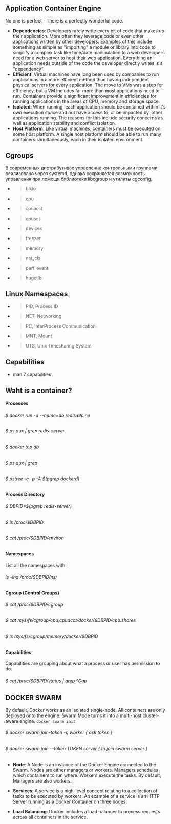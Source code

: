 

## Application Container Engine

No one is perfect - There is a perfectly wonderful code.


  * __Dependencies__: Developers rarely write every bit of code that makes up their application. More often they leverage code or even other applications written by other developers. Examples of this include something as simple as "importing" a module or library into code to simplify a complex task like time/date manipulation to a web developers need for a web server to host their web application. Everything an application needs outside of the code the developer directly writes is a "dependency".
  * __Efficient__: Virtual machines have long been used by companies to run applications in a more efficient method than having independent physical servers for every application. The move to VMs was a step for efficiency, but a VM includes far more than most applications need to run. Containers provide a significant improvement in efficiencies for running applications in the areas of CPU, memory and storage space.
  * __Isolated__: When running, each application should be contained within it's own execution space and not have access to, or be impacted by, other applications running. The reasons for this include security concerns as well as application stability and conflict isolation.
  * __Host Platform__: Like virtual machines, containers must be executed on some host platform. A single host platform should be able to run many containers simultaneously, each in their isolated environment.


## Cgroups
В современных дистрибутивах управление контрольными группами реализовано через systemd, однако сохраняется возможность управления при помощи библиотеки libcgroup и утилиты cgconfig.

  * > blkio
  * > cpu
  * > cpuacct
  * > cpuset
  * > devices
  * > freezer
  * > memory
  * > net_cls
  * > perf_event
  * > hugetlb

## Linux Namespaces

  * > PID, Process ID
  * > NET, Networking
  * > PC, InterProcess Communication
  * > MNT, Mount
  * > UTS, Unix Timesharing System

## Capabilities

  * man 7 capabilities

## Waht is a container?

#### Processes

 ###### $ docker run -d --name=db redis:alpine
 
 ###### $ ps aux | grep redis-server
 
 ###### $ docker top db
 
 ###### $ ps aux | grep <PPID>
 
 ###### $ pstree -c -p -A $(pgrep dockerd)

#### Process Directory

 ###### $ DBPID=$(pgrep redis-server)
 ###### $ ls /proc/$DBPID
 ###### $ cat /proc/$DBPID/environ

#### Namespaces

 List all the namespaces with:
 ###### ls -lha /proc/$DBPID/ns/

#### Cgroup (Control Groups)
 ###### $ cat /proc/$DBPID/cgroup
 ###### $ cat /sys/fs/cgroup/cpu,cpuacct/docker/$DBPID/cpu.shares
 ###### $ ls /sys/fs/cgroup/memory/docker/$DBPID

#### Capabilities

Capabilities are grouping about what a process or user has permission to do.
 ###### $ cat /proc/$DBPID/status | grep ^Cap

## DOCKER SWARM

By default, Docker works as an isolated single-node. All containers are only deployed onto the engine. Swarm Mode turns it into a multi-host cluster-aware engine. ``` docker swarm init ```

###### $ docker swarm join-token -q worker { ask token }
###### $ docker swarm join --token TOKEN server { to join swarm server }

 * **Node**: A Node is an instance of the Docker Engine connected to the Swarm. Nodes are either managers or workers. Managers schedules which containers to run where. Workers execute the tasks. By default, Managers are also workers.

 * **Services**: A service is a nigh-level concept relating to a collection of tasks to be executed by workers. An example of a service is an HTTP Server running as a Docker Container on three nodes.

 * **Load Balancing**: Docker includes a load balancer to process requests across all containers in the service.


